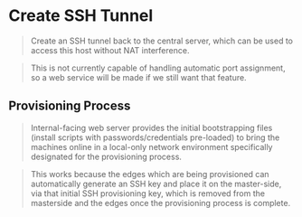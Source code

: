 Create SSH Tunnel
====
>Create an SSH tunnel back to the central server, which can be used to access this host 
>without NAT interference.

>This is not currently capable of handling automatic port assignment, so a web service 
>will be made if we still want that feature.

Provisioning Process
----
>Internal-facing web server provides the initial bootstrapping files (install scripts with
passwords/credentials pre-loaded) to bring the machines online in a local-only network 
environment specifically designated for the provisioning process.

>This works because the edges which are being provisioned can automatically generate an SSH 
key and place it on the master-side, via that initial SSH provisioning key, which is removed 
from the masterside and the edges once the provisioning process is complete.

